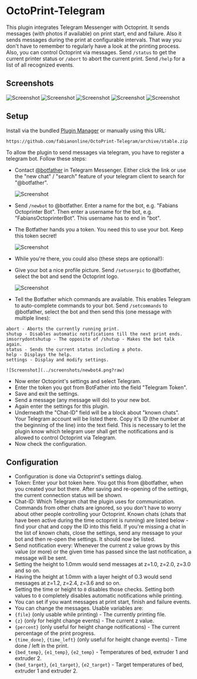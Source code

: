# OctoPrint-Telegram

This plugin integrates Telegram Messenger with Octoprint. It sends messages (with photos if available) on print start, end and failure. Also it sends messages during the print at configurable intervals. That way you don't have to remember to regularly have a look at the printing process.
Also, you can control Octoprint via messages. Send `/status` to get the current printer status or `/abort` to abort the current print. Send `/help` for a list of all recognized events.

## Screenshots
![Screenshot](../screenshots/features1.png?raw)
![Screenshot](../screenshots/features2.png?raw)
![Screenshot](../screenshots/features3.png?raw)
![Screenshot](../screenshots/features4.png?raw)
![Screenshot](../screenshots/features5.png?raw)

## Setup

Install via the bundled [Plugin Manager](https://github.com/foosel/OctoPrint/wiki/Plugin:-Plugin-Manager)
or manually using this URL:

    https://github.com/fabianonline/OctoPrint-Telegram/archive/stable.zip

To allow the plugin to send messages via telegram, you have to register a telegram bot. Follow these steps:

* Contact [@botfather](http://telegram.me/botfather) in Telegram Messenger. Either click the link or use the "new chat" / "search" feature of your telegram client to search for "@botfather".

    ![Screenshot](../screenshots/newbot1.png?raw)
* Send `/newbot` to @botfather. Enter a name for the bot, e.g. "Fabians Octoprinter Bot". Then enter a username for the bot, e.g. "FabiansOctoprinterBot". This username has to end in "bot".
* The Botfather hands you a token. You need this to use your bot. Keep this token secret!
    
    ![Screenshot](../screenshots/newbot2.png?raw)
* While you're there, you could also (these steps are optional!):
 * Give your bot a nice profile picture. Send `/setuserpic` to @botfather, select the bot and send the Octoprint logo.

    ![Screenshot](../screenshots/newbot3.png?raw)
 * Tell the Botfather which commands are available. This enables Telegram to auto-complete commands to your bot. Send `/setcommands` to @botfather, select the bot and then send this (one message with multiple lines):
 ```
 abort - Aborts the currently running print.
 shutup - Disables automatic notifications till the next print ends.
 imsorrydontshutup - The opposite of /shutup - Makes the bot talk again.
 status - Sends the current status including a photo.
 help - Displays the help.
 settings - Display and modify settings.
 ```

    ![Screenshot](../screenshots/newbot4.png?raw)
* Now enter Octoprint's settings and select Telegram.
* Enter the token you got from BotFather into the field "Telegram Token".
* Save and exit the settings.
* Send a message (any message will do) to your new bot.
* Again enter the settings for this plugin.
* Underneath the "Chat-ID" field will be a block about "known chats". Your Telegram account will be listed there. Copy it's ID (the number at the beginning of the line) into the text field. This is necessary to let the plugin know which telegram user shall get the notifications and is allowed to control Octoprint via Telegram.
* Now check the configuration.


## Configuration

* Configuration is done via Octoprint's settings dialog.
* Token: Enter your bot token here. You got this from @botfather, when you created your bot there. After saving and re-opening of the settings, the current connection status will be shown.
* Chat-ID: Which Telegram chat the plugin uses for communication. Commands from other chats are ignored, so you don't have to worry about other people controlling your Octoprint. Known chats (chats that have been active during the time octoprint is running) are listed below - find your chat and copy the ID into this field. If you're missing a chat in the list of known chats, close the settings, send any message to your bot and then re-open the settings. It should now be listed.
* Send notification every: Whenever the current z value grows by this value (or more) or the given time has passed since the last notification, a message will be sent.
 * Setting the height to 1.0mm would send messages at z=1.0, z=2.0, z=3.0 and so on.
 * Having the height at 1.0mm with a layer height of 0.3 would send messages at z=1.2, z=2.4, z=3.6 and so on.
 * Setting the time or height to `0` disables those checks. Setting both values to `0` completely disables automatic notifications while printing.
* You can set if you want messages at print start, finish and failure events.
* You can change the messages. Usable variables are:
 * `{file}` (only usable while printing) - The currently printing file.
 * `{z}` (only for height change events) - The current z value.
 * `{percent}` (only useful for height change notifications) - The current percentage of the print progress.
 * `{time_done}`, `{time_left}` (only useful for height change events) - Time done / left in the print.
 * `{bed_temp}`, `{e1_temp}`, `{e2_temp}` - Temperatures of bed, extruder 1 and extruder 2.
 * `{bed_target}`, `{e1_target}`, `{e2_target}` - Target temperatures of bed, extruder 1 and extruder 2.
